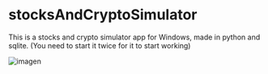 # stocksAndCryptoSimulator
This is a stocks and crypto simulator app for Windows, made in python and sqlite. (You need to start it twice for it to start working)

![imagen](https://github.com/user-attachments/assets/2cdfd38d-dcd0-4c9d-ac95-d88667c1afda)

